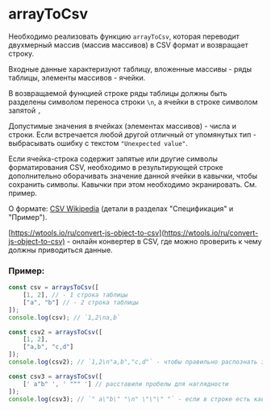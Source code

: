 # arrayToCsv

Необходимо реализовать функцию `arrayToCsv`, которая переводит двухмерный массив (массив массивов) в CSV формат и возвращает строку.

Входные данные характеризуют таблицу, вложенные массивы - ряды таблицы, элементы массивов - ячейки.

В возвращаемой функцией строке ряды таблицы должны быть разделены символом переноса строки `\n`, а ячейки в строке символом запятой `,`

Допустимые значения в ячейках (элементах массивов) - числа и строки. Если встречается любой другой отличный от упомянутых тип - выбрасывать ошибку с текстом `"Unexpected value"`.

Если ячейка-строка содержит запятые или другие символы форматирования CSV, необходимо в результирующей строке дополнительно оборачивать значение данной ячейки в кавычки, чтобы сохранить символы. 
Кавычки при этом необходимо экранировать. См. пример.

О формате: [CSV Wikipedia](https://ru.wikipedia.org/wiki/CSV) (детали в разделах "Спецификация" и "Пример").

[https://wtools.io/ru/convert-js-object-to-csv](https://wtools.io/ru/convert-js-object-to-csv) - онлайн конвертер в CSV, где можно проверить к чему должны приводиться данные.

### Пример:

```javascript
const csv = arraysToCsv([
    [1, 2], // - 1 строка таблицы
    ["a", "b"] // - 2 строка таблицы
]);
console.log(csv); // `1,2\na,b`

const csv2 = arraysToCsv([
    [1, 2], 
    ["a,b", "c,d"]
]);
console.log(csv2); // `1,2\n"a,b","c,d"` - чтобы правильно распознать запятые как часть значения в ячейке, а не разделитель ячеек, требуется обернуть значения ячеек в кавычки

const csv3 = arraysToCsv([
    [' a"b" ', ' """ '] // расставили пробелы для наглядности
]);
console.log(csv3); // `" a\"b\" "\n" \"\"\" "` - если в строке есть кавычки - экранируем
```
